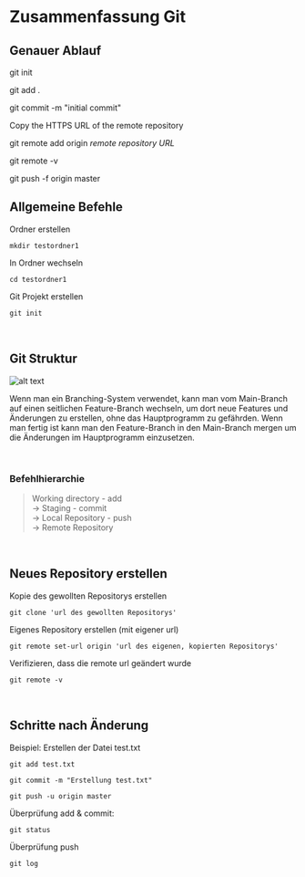# Zusammenfassung Git

## Genauer Ablauf

git init

git add .

git commit -m "initial commit"

Copy the HTTPS URL of the remote repository 

git remote add origin *remote repository URL*

git remote -v

git push -f origin master


## Allgemeine Befehle

Ordner erstellen

    mkdir testordner1	

In Ordner wechseln	

    cd testordner1

Git Projekt erstellen

    git init
<br>

## Git Struktur

![alt text](https://lh3.googleusercontent.com/proxy/VRM_6_CJNKhI25iozN6ayZnhSNUdLvt4gamZzPQczW1jq8gb82g1irPeg4u0f53uR84FQeUFvVdHcy1lNJJkN2wEj4GaxkRGKKfv7IpSXA26znBtsA8 "Branching in git")

Wenn man ein Branching-System verwendet, kann man vom Main-Branch auf einen seitlichen Feature-Branch wechseln, um dort neue Features und Änderungen zu erstellen, ohne das Hauptprogramm zu gefährden. Wenn man fertig ist kann man den Feature-Branch in den Main-Branch mergen um die Änderungen im Hauptprogramm einzusetzen.

<br>

### Befehlhierarchie
> Working directory - add <br>
 -> Staging - commit <br>
  -> Local Repository - push <br>
   -> Remote Repository <br>
   
<br>

## Neues Repository erstellen
Kopie des gewollten Repositorys erstellen

    git clone 'url des gewollten Repositorys'

Eigenes Repository erstellen (mit eigener url)

    git remote set-url origin 'url des eigenen, kopierten Repositorys'

Verifizieren, dass die remote url geändert wurde

    git remote -v
<br>

## Schritte nach Änderung

Beispiel: Erstellen der Datei test.txt

    git add test.txt
   
    git commit -m "Erstellung test.txt"

    git push -u origin master

Überprüfung add & commit:

    git status
Überprüfung push

    git log

